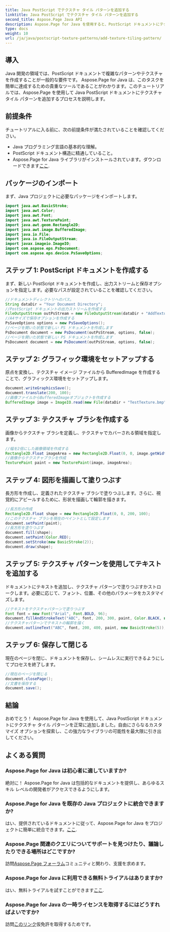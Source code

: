 ```yaml
---
title: Java PostScript でテクスチャ タイル パターンを追加する
linktitle: Java PostScript でテクスチャ タイル パターンを追加する
second_title: Aspose.Page Java API
description: Aspose.Page for Java を使用すると、PostScript ドキュメントにテクスチャ タイル パターンを簡単に追加できます。創造的な可能性については、シームレスな統合ガイドをご覧ください。
type: docs
weight: 10
url: /ja/java/postscript-texture-patterns/add-texture-tiling-pattern/
---
```

## 導入
Java 開発の領域では、PostScript ドキュメントで複雑なパターンやテクスチャを作成することが一般的な要件です。 Aspose.Page for Java は、このタスクを簡単に達成するための貴重なツールであることがわかります。このチュートリアルでは、Aspose.Page を使用して Java PostScript ドキュメントにテクスチャ タイル パターンを追加するプロセスを説明します。
## 前提条件
チュートリアルに入る前に、次の前提条件が満たされていることを確認してください。
- Java プログラミング言語の基本的な理解。
- PostScript ドキュメント構造に精通していること。
-  Aspose.Page for Java ライブラリがインストールされています。ダウンロードできます[ここ](https://releases.aspose.com/page/java/).
## パッケージのインポート
まず、Java プロジェクトに必要なパッケージをインポートします。
```java
import java.awt.BasicStroke;
import java.awt.Color;
import java.awt.Font;
import java.awt.TexturePaint;
import java.awt.geom.Rectangle2D;
import java.awt.image.BufferedImage;
import java.io.File;
import java.io.FileOutputStream;
import javax.imageio.ImageIO;
import com.aspose.eps.PsDocument;
import com.aspose.eps.device.PsSaveOptions;
```
## ステップ 1: PostScript ドキュメントを作成する
まず、新しい PostScript ドキュメントを作成し、出力ストリームと保存オプションを指定します。必要なパスが設定されていることを確認してください。
```java
//ドキュメントディレクトリへのパス。
String dataDir = "Your Document Directory";
//PostScript ドキュメントの出力ストリームを作成する
FileOutputStream outPsStream = new FileOutputStream(dataDir + "AddTextureTilingPattern_outPS.ps");
//A4サイズで保存オプションを作成する
PsSaveOptions options = new PsSaveOptions();
//ページを開いた状態で新しい PS ドキュメントを作成します
PsDocument document = new PsDocument(outPsStream, options, false);
//ページを開いた状態で新しい PS ドキュメントを作成します
PsDocument document = new PsDocument(outPsStream, options, false);
```
## ステップ 2: グラフィック環境をセットアップする
原点を変換し、テクスチャ イメージ ファイルから BufferedImage を作成することで、グラフィックス環境をセットアップします。
```java
document.writeGraphicsSave();
document.translate(200, 100);
//画像ファイルからBufferedImageオブジェクトを作成する
BufferedImage image = ImageIO.read(new File(dataDir + "TestTexture.bmp"));
```
## ステップ 3: テクスチャ ブラシを作成する
画像からテクスチャ ブラシを定義し、テクスチャでカバーされる領域を指定します。
```java
//幅を2倍にした画像領域を作成する
Rectangle2D.Float imageArea = new Rectangle2D.Float(0, 0, image.getWidth() * 2, image.getHeight());
//画像からテクスチャブラシを作成
TexturePaint paint = new TexturePaint(image, imageArea);
```
## ステップ 4: 図形を描画して塗りつぶす
長方形を作成し、定義されたテクスチャ ブラシで塗りつぶします。さらに、視覚的にアピールするために、形状を描画して輪郭を描きます。
```java
//長方形の作成
Rectangle2D.Float shape = new Rectangle2D.Float(0, 0, 200, 100);
//このテクスチャ ブラシを現在のペイントとして設定します
document.setPaint(paint);
//長方形を塗りつぶす
document.fill(shape);
document.setPaint(Color.RED);
document.setStroke(new BasicStroke(2));
document.draw(shape);
```
## ステップ 5: テクスチャ パターンを使用してテキストを追加する
ドキュメントにテキストを追加し、テクスチャ パターンで塗りつぶすかストロークします。必要に応じて、フォント、位置、その他のパラメータをカスタマイズします。
```java
//テキストをテクスチャパターンで塗りつぶす
Font font = new Font("Arial", Font.BOLD, 96);
document.fillAndStrokeText("ABC", font, 200, 300, paint, Color.BLACK, new BasicStroke(2));
//テクスチャパターンでテキストの輪郭を描く
document.outlineText("ABC", font, 200, 400, paint, new BasicStroke(5));
```
## ステップ 6: 保存して閉じる
現在のページを閉じ、ドキュメントを保存し、シームレスに実行できるようにしてプロセスを終了します。
```java
//現在のページを閉じる
document.closePage();
//文書を保存する
document.save();
```
## 結論
おめでとう！ Aspose.Page for Java を使用して、Java PostScript ドキュメントにテクスチャ タイル パターンを正常に追加しました。自由にさらなるカスタマイズ オプションを探索し、この強力なライブラリの可能性を最大限に引き出してください。

## よくある質問
### Aspose.Page for Java は初心者に適していますか?
絶対に！ Aspose.Page for Java は包括的なドキュメントを提供し、あらゆるスキル レベルの開発者がアクセスできるようにします。
### Aspose.Page for Java を既存の Java プロジェクトに統合できますか?
はい、提供されているドキュメントに従って、Aspose.Page for Java をプロジェクトに簡単に統合できます。[ここ](https://reference.aspose.com/page/java/).
### Aspose.Page 関連のクエリについてサポートを見つけたり、議論したりできる場所はどこですか?
訪問[Aspose.Page フォーラム](https://forum.aspose.com/c/page/39)コミュニティと関わり、支援を求めます。
### Aspose.Page for Java に利用できる無料トライアルはありますか?
はい、無料トライアルを試すことができます[ここ](https://releases.aspose.com/).
### Aspose.Page for Java の一時ライセンスを取得するにはどうすればよいですか?
訪問[このリンク](https://purchase.aspose.com/temporary-license/)仮免許を取得するためです。